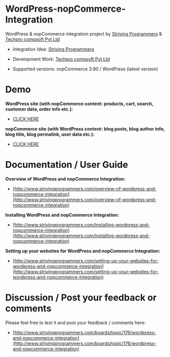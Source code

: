 # WordPress-nopCommerce-Integration
WordPress & nopCommerce integration project by [Striving Programmers](http://www.strivingprogrammers.com/) & [Techpro compsoft Pvt Ltd](http://techprocompsoft.com/)

* Integration Idea: [Striving Programmers](http://www.strivingprogrammers.com/)

* Development Work: [Techpro compsoft Pvt Ltd](http://techprocompsoft.com/)

* Supported versions: nopCommerce 3.90 / WordPress (latest version)


# Demo
**WordPress site (with nopCommerce content: products, cart, search, customer data, order info etc.):**

* [CLICK HERE](http://www.strivingprogrammers.com/demo?sp=wordpressnop)




**nopCommerce site (with WordPress content: blog posts, blog author info, blog title, blog permalink, user data etc.):**

* [CLICK HERE](http://www.strivingprogrammers.com/demo?sp=nopwordpress)




# Documentation / User Guide


**Overview of WordPress and nopCommerce Integration:**

* [http://www.strivingprogrammers.com/overview-of-wordpress-and-nopcommerce-integration](http://www.strivingprogrammers.com/overview-of-wordpress-and-nopcommerce-integration)




**Installing WordPress and nopCommerce Integration:**

* [http://www.strivingprogrammers.com/installing-wordpress-and-nopcommerce-integration](http://www.strivingprogrammers.com/installing-wordpress-and-nopcommerce-integration)




**Setting up your websites for WordPress and nopCommerce Integration:**

* [http://www.strivingprogrammers.com/setting-up-your-websites-for-wordpress-and-nopcommerce-integration](http://www.strivingprogrammers.com/setting-up-your-websites-for-wordpress-and-nopcommerce-integration)




# Discussion / Post your feedback or comments

Please feel free to test it and post your feedback / comments here:

* [http://www.strivingprogrammers.com/boards/topic/176/wordpress-and-nopcommerce-integration](http://www.strivingprogrammers.com/boards/topic/176/wordpress-and-nopcommerce-integration)

